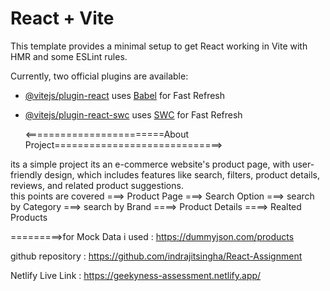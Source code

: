 # React + Vite
This template provides a minimal setup to get React working in Vite with HMR and some ESLint rules.

Currently, two official plugins are available:

- [@vitejs/plugin-react](https://github.com/vitejs/vite-plugin-react/blob/main/packages/plugin-react/README.md) uses [Babel](https://babeljs.io/) for Fast Refresh
- [@vitejs/plugin-react-swc](https://github.com/vitejs/vite-plugin-react-swc) uses [SWC](https://swc.rs/) for Fast Refresh

  <========================About Project=============================>

its a simple project its an e-commerce website's product page, with user-friendly design, which includes features like search, filters, product
details, reviews, and related product suggestions.  
this points are covered
===> Product Page 
===> Search Option
===> search by Category
===> search by Brand
====> Product Details
====> Realted Products

=========>for Mock Data i used : https://dummyjson.com/products
  

github repository : https://github.com/indrajitsingha/React-Assignment

Netlify  Live Link : https://geekyness-assessment.netlify.app/
